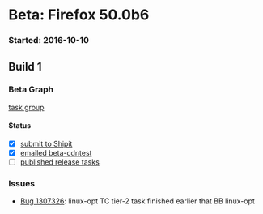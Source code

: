 # Beta: Firefox 50.0b6

### Started: 2016-10-10

## Build 1

### Beta Graph
[task group](https://tools.taskcluster.net/push-inspector/#/ab1WuG6YSvSXJNEx95fakw)


#### Status
- [x] [submit to Shipit](https://wiki.mozilla.org/Release:Release_Automation_on_Mercurial:Starting_a_Release#Submit_to_Ship_It)
- [x] [emailed beta-cdntest](../how-tos/relpro.md#1-email-drivers-re-release-live-on-test-channel)
- [ ] [published release tasks](../how-tos/relpro.md#3-publish-release)

### Issues
- [Bug 1307326](https://bugzil.la/1307326): linux-opt TC tier-2 task finished earlier that BB linux-opt


